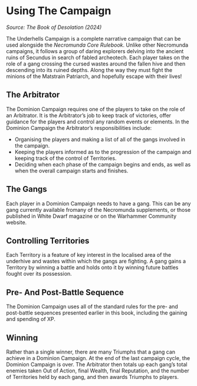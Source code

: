 # Using The Campaign
_Source: The Book of Desolation (2024)_

The Underhells Campaign is a complete narrative campaign that can be used alongside the _Necromunda Core Rulebook_. Unlike other Necromunda campaigns, it follows a group of daring explorers delving into the ancient ruins of Secundus in search of fabled archeotech. Each player takes on the role of a gang crossing the cursed wastes around the fallen hive and then descending into its ruined depths. Along the way they must fight the minions of the Matstrain Patriarch, and hopefully escape with their lives! 

The Arbitrator[​](#the-arbitrator "Direct link to The Arbitrator")
------------------------------------------------------------------

The Dominion Campaign requires one of the players to take on the role of an Arbitrator. It is the Arbitrator’s job to keep track of victories, offer guidance for the players and control any random events or elements. In the Dominion Campaign the Arbitrator’s responsibilities include:

*   Organising the players and making a list of all of the gangs involved in the campaign.
*   Keeping the players informed as to the progression of the campaign and keeping track of the control of Territories.
*   Deciding when each phase of the campaign begins and ends, as well as when the overall campaign starts and finishes.

The Gangs[​](#the-gangs "Direct link to The Gangs")
---------------------------------------------------

Each player in a Dominion Campaign needs to have a gang. This can be any gang currently available fromany of the Necromunda supplements, or those published in White Dwarf magazine or on the Warhammer Community website.

Controlling Territories[​](#controlling-territories "Direct link to Controlling Territories")
---------------------------------------------------------------------------------------------

Each Territory is a feature of key interest in the localised area of the underhive and wastes within which the gangs are fighting. A gang gains a Territory by winning a battle and holds onto it by winning future battles fought over its possession.

Pre- And Post-Battle Sequence[​](#pre--and-post-battle-sequence "Direct link to Pre- And Post-Battle Sequence")
---------------------------------------------------------------------------------------------------------------

The Dominion Campaign uses all of the standard rules for the pre- and post-battle sequences presented earlier in this book, including the gaining and spending of XP.

Winning[​](#winning "Direct link to Winning")
---------------------------------------------

Rather than a single winner, there are many Triumphs that a gang can achieve in a Dominion Campaign. At the end of the last campaign cycle, the Dominion Campaign is over. The Arbitrator then totals up each gang’s total enemies taken Out of Action, final Wealth, final Reputation, and the number of Territories held by each gang, and then awards Triumphs to players.
